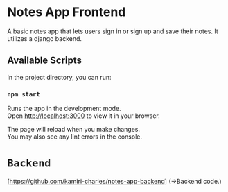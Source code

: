# Notes App Frontend

A basic notes app that lets users sign in or sign up and save their notes. It utilizes a django backend.

## Available Scripts

In the project directory, you can run:

### `npm start`

Runs the app in the development mode.\
Open [http://localhost:3000](http://localhost:3000) to view it in your browser.

The page will reload when you make changes.\
You may also see any lint errors in the console.

# `Backend`
[https://github.com/kamiri-charles/notes-app-backend] (->Backend code.)
